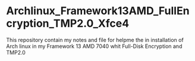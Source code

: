 # Archlinux_Framework13AMD_FullEncryption_TMP2.0_Xfce4
This repository contain my notes and file for helpme the in installation of Arch linux in my Framework 13 AMD 7040 whit Full-Disk Encryption and TMP2.0
